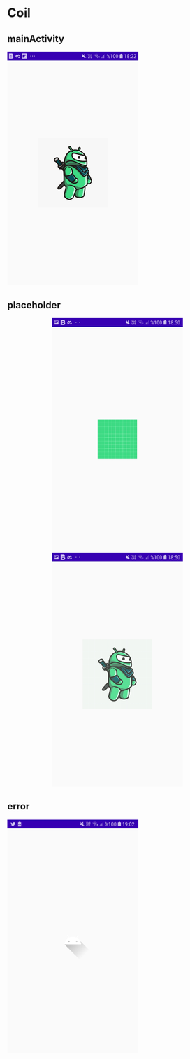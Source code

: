 # Coil

## mainActivity
<img src="/images/sc2.jpg" width="300">

## placeholder
<p align="center">
   <img src="/images/sc3.jpg" width="300" title="sc3">
  <img src="/images/sc1.jpg" width="300" title="sc1">
</p>

## error
<img src="/images/sc4.jpg" width="300">
